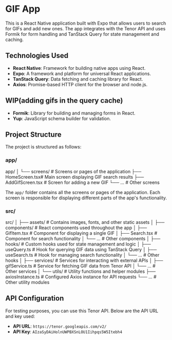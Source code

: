 # GIF App

This is a React Native application built with Expo that allows users to search for GIFs and add new ones. The app integrates with the Tenor API and uses Formik for form handling and TanStack Query for state management and caching.

## Technologies Used

- **React Native**: Framework for building native apps using React.
- **Expo**: A framework and platform for universal React applications.
- **TanStack Query**: Data fetching and caching library for React.
- **Axios**: Promise-based HTTP client for the browser and node.js.

## WIP(adding gifs in the query cache)

- **Formik**: Library for building and managing forms in React.
- **Yup**: JavaScript schema builder for validation.

## Project Structure

The project is structured as follows:

### app/

app/
│
└── screens/ # Screens or pages of the application
├── HomeScreen.tsx# Main screen displaying GIF search results
├── AddGifScreen.tsx # Screen for adding a new GIF
└── ... # Other screens

The `app/` folder contains all the screens or pages of the application. Each screen is responsible for displaying different parts of the app's functionality.

### src/

src/
│
├── assets/ # Contains images, fonts, and other static assets
│
├── components/ # React components used throughout the app
│ ├── GifItem.tsx # Component for displaying a single GIF
│ ├── Search.tsx # Component for search functionality
│ └── ... # Other components
│
├── hooks/ # Custom hooks used for state management and logic
│ ├── useQuery.ts # Hook for querying GIF data using TanStack Query
│ ├── useSearch.ts # Hook for managing search functionality
│ └── ... # Other hooks
│
├── services/ # Services for interacting with external APIs
│ ├── gifService.ts # Service for fetching GIF data from Tenor API
│ └── ... # Other services
│
└── utils/ # Utility functions and helper modules
├── axiosInstance.ts # Configured Axios instance for API requests
└── ... # Other utility modules

## API Configuration

For testing purposes, you can use this Tenor API. Below are the API URL and key used:

- **API URL**: `https://tenor.googleapis.com/v2/`
- **API Key**: `AIzaSyDAiHolnUWPBXSnLOU1Iihpqs5W5Itebh4`